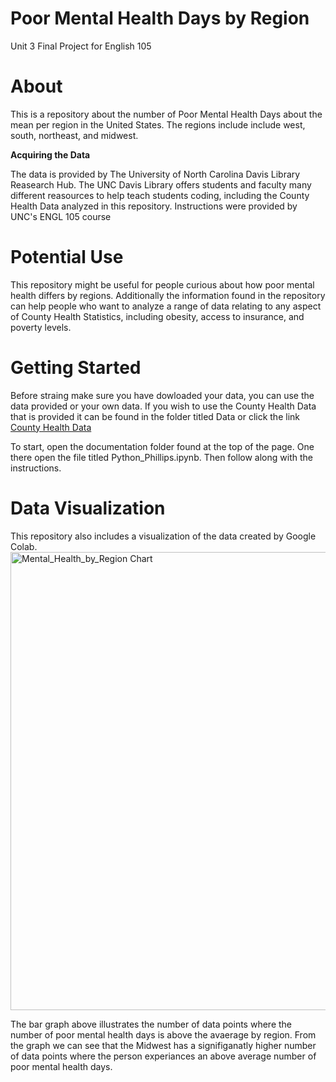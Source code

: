 # Poor Mental Health Days by Region
Unit 3 Final Project for English 105
# About
This is a repository about the number of Poor Mental Health Days about the mean per region in the United States. The regions include include west, south, northeast, and midwest. 

**Acquiring the Data** 

The data is provided by The University of North Carolina Davis Library Reasearch Hub. The UNC Davis Library offers students and faculty many different reasources to help teach students coding, including the County Health Data analyzed in this repository. Instructions were provided by UNC's ENGL 105 course
# Potential Use 
This repository might be useful for people curious about how poor mental health differs by regions. Additionally the information found in the repository can help people who want to analyze a range of data relating to any aspect of County Health Statistics, including obesity, access to insurance, and poverty levels. 
# Getting Started
Before straing make sure you have dowloaded your data, you can use the data provided or your own data. If you wish to use the County Health Data that is provided it can be found in the folder titled Data or click the link
[County Health Data](https://github.com/bay-phillips/Unit3.FinalProject.PoorMentalHealthDays/blob/5088f9f6aee277764868135cc844c0e9a6608783/data/CountyHealthData_2014-2015%20(2).csv)

To start, open the documentation folder found at the top of the page. One there open the file titled Python_Phillips.ipynb. Then follow along with the instructions.
# Data Visualization 
This repository also includes a visualization of the data created by Google Colab. 
<img width="733" alt="Mental_Health_by_Region Chart" src="https://github.com/bay-phillips/Unit3.FinalProject.PoorMentalHealthDays/assets/152188751/7a9e96d8-1b69-4f61-9c96-3e05149775d5">

The bar graph above illustrates the number of data points where the number of poor mental health days is above the avaerage by region. From the graph we can see that the Midwest has a signifiganatly higher number of data points where the person experiances an above average number of poor mental health days. 
# 
